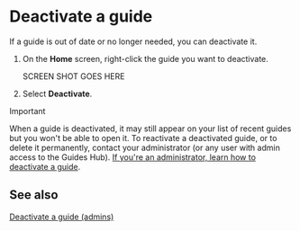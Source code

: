 

# Deactivate a guide

If a guide is out of date or no longer needed, you can deactivate it. 

1. On the **Home** screen, right-click the guide you want to deactivate.

    SCREEN SHOT GOES HERE

2. Select **Deactivate**.

>[!IMPORTANT]
>When a guide is deactivated, it may still appear on your list of recent guides but you won't be able to open it. To reactivate a deactivated guide, or to delete it permanently, contact your administrator (or any user with admin access to the Guides Hub). [If you're an administrator, learn how to deactivate a guide]().

## See also

[Deactivate a guide (admins)](admin-deactivate-guide.md)





